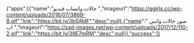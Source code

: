 {"apps":[{"name":"حالات واتساب فيديو ","imageurl":"https://ggirls.cc/wp-content/uploads/2018/07/3869-8.gif","link":"https://bit.ly/3bSjRdF","desc":null},{"name":" صور حالات واتس اب ","imageurl":"https://sad-images.net/wp-content/uploads/2017/12/110-2.gif","link":"https://bit.ly/39E7mRM","desc":null}],"success":1}

